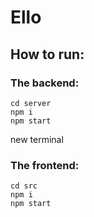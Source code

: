 # Ello

## How to run:
### The backend:
```
cd server
npm i
npm start
```
new terminal
### The frontend:
```
cd src
npm i 
npm start
```
